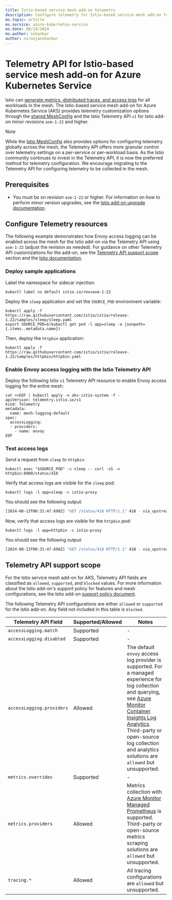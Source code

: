 ```yaml
---
title: Istio-based service mesh add-on telemetry
description: Configure telemetry for Istio-based service mesh add-on for Azure Kubernetes Service.
ms.topic: article
ms.service: azure-kubernetes-service
ms.date: 08/14/2024
ms.author: nshankar
author: niranjanshankar
---
```


# Telemetry API for Istio-based service mesh add-on for Azure Kubernetes Service

Istio can [generate metrics, distributed traces, and access logs][istio-telemetry-overview] for all workloads in the mesh. The Istio-based service mesh add-on for Azure Kubernetes Service (AKS) provides telemetry customization options through the [shared MeshConfig][istio-meshconfig] and the Istio Telemetry API `v1` for Istio add-on minor revisions `asm-1-22` and higher.

> [!NOTE]
> While the [Istio MeshConfig][istio-meshconfig] also provides options for configuring telemetry globally across the mesh, the Telemetry API offers more granular control over telemetry settings on a per-service or per-workload basis. As the Istio community continues to invest in the Telemetry API, it is now the preferred method for telemetry configuration. We encourage migrating to the Telemetry API for configuring telemetry to be collected in the mesh.

## Prerequisites

* You must be on revision `asm-1-22` or higher. For information on how to perform minor version upgrades, see the [Istio add-on upgrade documentation][istio-upgrade].

## Configure Telemetry resources

The following example demonstrates how Envoy access logging can be enabled across the mesh for the Istio add-on via the Telemetry API using `asm-1-22` (adjust the revision as needed). For guidance on other Telemetry API customizations for the add-on, see the [Telemetry API support scope][support-scope-section] section and the [Istio documentation][istio-telemetry-api].

### Deploy sample applications

Label the namespace for sidecar injection: 

```azurecli
kubectl label ns default istio.io/rev=asm-1-22
```

Deploy the `sleep` application and set the `SOURCE_POD` environment variable: 

```azurecli
kubectl apply -f https://raw.githubusercontent.com/istio/istio/release-1.22/samples/sleep/sleep.yaml
export SOURCE_POD=$(kubectl get pod -l app=sleep -o jsonpath={.items..metadata.name})
```

Then, deploy the `httpbin` application:

```azurecli
kubectl apply -f https://raw.githubusercontent.com/istio/istio/release-1.22/samples/httpbin/httpbin.yaml
```

### Enable Envoy access logging with the Istio Telemetry API

Deploy the following Istio `v1` Telemetry API resource to enable Envoy access logging for the entire mesh:

```azurecli
cat <<EOF | kubectl apply -n aks-istio-system -f -
apiVersion: telemetry.istio.io/v1
kind: Telemetry
metadata:
  name: mesh-logging-default
spec:
  accessLogging:
  - providers:
    - name: envoy
EOF
```

### Test access logs

Send a request from `sleep` to `httpbin`:

```azurecli
kubectl exec "$SOURCE_POD" -c sleep -- curl -sS -v httpbin:8000/status/418
```

Verify that access logs are visible for the `sleep` pod:

```azurecli
kubectl logs -l app=sleep -c istio-proxy
```

You should see the following output:

```bash
[2024-08-13T00:31:47.690Z] "GET /status/418 HTTP/1.1" 418 - via_upstream - "-" 0 135 12 11 "-" "curl/8.9.1" "cdecaca5-5964-48f3-b42d-f474dfa623d5" "httpbin:8000" "10.244.0.13:8080" outbound|8000||httpbin.default.svc.cluster.local 10.244.0.12:53336 10.0.112.220:8000 10.244.0.12:42360 - default
```

Now, verify that access logs are visible for the `httpbin` pod:

```azurecli
kubectl logs -l app=httpbin -c istio-proxy
```

You should see the following output:

```bash
[2024-08-13T00:31:47.696Z] "GET /status/418 HTTP/1.1" 418 - via_upstream - "-" 0 135 2 1 "-" "curl/8.9.1" "cdecaca5-5964-48f3-b42d-f474dfa623d5" "httpbin:8000" "10.244.0.13:8080" inbound|8080|| 127.0.0.6:55401 10.244.0.13:8080 10.244.0.12:53336 outbound_.8000_._.httpbin.default.svc.cluster.local default
```
## Telemetry API support scope

For the Istio service mesh add-on for AKS, Telemetry API fields are classified as `allowed`, `supported`, and `blocked` values. For more information about the Istio add-on's support policy for features and mesh configurations, see the Istio add-on [support policy document][istio-support-policy].

The following Telemetry API configurations are either `allowed` or `supported` for the Istio add-on. Any field not included in this table is `blocked`. 

| **Telemetry API Field** | **Supported/Allowed** | **Notes** |
|-------------------------|-----------------------|-----------|
| `accessLogging.match` | Supported | - |
| `accessLogging.disabled` | Supported | - |
| `accessLogging.providers` | Allowed | The default `envoy` access log provider is supported. For a managed experience for log collection and querying, see [Azure Monitor Container Insights Log Analytics][az-monitor-container-insights]. Third-party or open-source log collection and analytics solutions are `allowed` but unsupported. |
| `metrics.overrides` | Supported | - |
| `metrics.providers` | Allowed | Metrics collection with [Azure Monitor Managed Prometheus][az-monitor-metrics] is supported. Third-party or open-source metrics scraping solutions are `allowed` but unsupported. |
| `tracing.*` | Allowed | All tracing configurations are `allowed` but unsupported. |

<!-- LINKS - External -->
[istio-telemetry-overview]: https://istio.io/latest/docs/concepts/observability/
[istio-telemetry-api]: https://istio.io/latest/docs/reference/config/telemetry/
[istio-feature-status]: https://istio.io/latest/docs/releases/feature-stages/#feature-phase-definition
[istio-releases]: https://istio.io/latest/news/releases/

<!-- LINKS - internal -->
[istio-meshconfig]: ./istio-meshconfig.md
[support-scope-section]: #telemetry-api-support-scope
[istio-support-policy]: ./istio-support-policy.md#allowed-supported-and-blocked-customizations
[az-monitor-container-insights]: /azure/azure-monitor/containers/container-insights-overview
[az-monitor-metrics]: /azure/azure-monitor/containers/kubernetes-monitoring-enable
[istio-upgrade]: ./istio-upgrade.md
